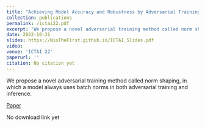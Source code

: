 ```yaml
---
title: "Achieving Model Accuracy and Robustness by Adversarial Training with Batch Normalization"
collection: publications
permalink: /ictai22.pdf
excerpt: 'We propose a novel adversarial training method called norm shaping, in which a model always uses batch norms in both adversarial training and inference.'
date: 2022-10-31
slides: https://NioTheFirst.github.io/ICTAI_Slides.pdf
video:
venue: 'ICTAI 22'
paperurl: ''
citation: No citation yet
---
```

We propose a novel adversarial training method called norm shaping, in which a model always uses batch norms in both adversarial training and inference.  

[Paper](http://NioTheFirst.github.io/ictai22.pdf)  

No download link yet  

